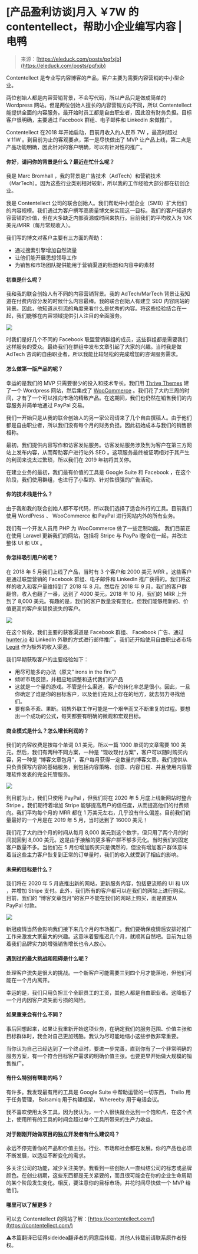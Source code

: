 <!--yml
category: 访谈
date: 2022-06-28 10:40:05
-->

# [产品盈利访谈]月入 ￥7W 的contentellect，帮助小企业编写内容 | 电鸭

> 来源：[https://eleduck.com/posts/pqfxjb](https://eleduck.com/posts/pqfxjb)

Contentellect 是专业写内容博客的产品，客户主要为需要内容营销的中小型企业。

两位创始人都是内容营销背景，不会写代码，所以产品只是做成简单的 Wordpress 网站。但是两位创始人擅长的内容营销方向不同，所以 Contentellect 能提供全面的内容服务。最开始时员工都是自由职业者，因此没有财务负担。目标客户很明确，主要通过 Facebook 群组、电子邮件和 LinkedIn 来做推广。

Contentellect 在2018 年开始启动，目前月收入约人民币 7W ，最高时超过 ￥11W 。到目前为止的客观要点，第一是尽快做出了 MVP 让产品上线，第二点是产品功能明确，因此针对的客户明确，可以有针对性的推广。

#### 你好，请问你的背景是什么？最近在忙什么呢？

我是 Marc Bromhall ，我的背景是广告技术（AdTech）和营销技术（MarTech）。因为这些行业类别相对较新，所以我的工作经验大部分都在初创企业。

我是 Contentellect 公司的联合创始人。我们帮助中小型企业（SMB）扩大他们的内容规模。我们通过为客户撰写高质量博文来实现这一目标。我们的客户知道内容营销的价值，但在大多缺乏内部资源或时间来执行。目前我们的平均收入为 10K 美元/MRR（每月常规收入）。

我们写的博文对客户主要有三方面的帮助：

*   通过搜索引擎增加自然流量
*   让他们能开展思想领导工作
*   为销售和市场团队提供能用于营销渠道的标题和内容中的素材

#### 初衷是什么呢？

我和我的联合创始人有不同的内容营销背景。我的 AdTech/MarTech 背景让我知道在付费内容分发的时候什么内容最棒。我的联合创始人有建立 SEO 内容网站的背景。因此，他知道从引流的角度来看什么是优秀的内容。将这些经验结合在一起，我们能够在内容领域提供引人注目的全面服务。

[![](img/6696b3cbc81bd426e47d58db8e4794e4.png)](https://images.xiaozhuanlan.com/photo/2020/d5c9135606f035aec9378dc18eab62e5.png)

时我们是好几个不同的 Facebook 联盟营销群组的成员，这些群组都是需要我们这样服务的受众。最终我们在群组中发布文章引起了大家的兴趣。当时我是做 AdTech 咨询的自由职业者，所以我能比较轻松的完成增加的咨询服务需求。

#### 怎么做第一版产品的呢？

幸运的是我们的 MVP 只需要很少的投入和技术专长。我们用 [Thrive Themes](https://thrivethemes.com/) 建了一个 Wordpress 网站，然后集成了 [WooCommerce](https://woocommerce.com/) 。我们花了大约三周的时间，才有了一个可以推向市场的精致产品。在这期间，我们也仍然在销售我们的内容服务并简单地通过 PayPal 交易。

我们一开始只是从我的联合创始人的另一家公司请来了几个自由撰稿人。由于他们都是自由职业者，所以我们没有每个月的财务负担。因此初始成本与我们的销售额相称。

最初，我们提供内容写作和访客发帖服务。访客发帖服务涉及到为客户在第三方网站上发布内容，从而帮助客户进行站外 SEO 。这项服务最终被证明相对于其产生的利润来说太过繁琐，所以我们在 2019 年初将其关停。

在建立业务的最初，我们最有价值的工具是 Google Suite 和 Facebook ，在这个阶段，我们使用群组，也进行了小型的、针对性很强的广告活动。

#### 你的技术栈是什么？

由于我和我的联合创始人都不写代码，所以我们选择了适合外行的工具。目前我们使用 WordPress 、 WooCommerce 和 PayPal 进行网站内外的所有业务。

我们有一个开发人员用 PHP 为 WooCommerce 做了一些定制功能。 我们目前正在使用 Laravel 更新我们的网站，包括将 Stripe 与 PayPa l整合在一起，并改进整体 UI 和 UX 。

#### 你怎样吸引用户的呢？

在 2018 年 5 月我们上线了产品，当时有 3 个客户和 2000 美元 MRR 。这些客户是通过联盟营销的 Facebook 群组、电子邮件和 LinkedIn 推广获得的。我们将这样的收入和客户量维持到了 2018 年 8 月。然后在 2018 年 9 月，我们的客户群翻倍，收入也翻了一番，达到了 4000 美元。2018 年 10 月，我们的 MRR 上升到了 8,000 美元。有趣的是，我们的客户数量没有变化，但我们能够用新的、价值更高的客户来替换流失的客户。

[![](img/7d522250657e69471ae0babff7f4a078.png)](https://images.xiaozhuanlan.com/photo/2020/f921904f544563fab52c582a194b6c4a.jpg)

在这个阶段，我们主要的获客渠道是 Facebook 群组、 Facebook 广告、通过 [hunter.io](https://hunter.io/) 和 LinkedIn 外联的方式进行邮件推广。我们还开始使用自由职业者市场 [Legiit](https://www.legiit.com/) 作为额外的收入渠道。

我们早期获取客户的主要经验如下：

*   用尽可能多的办法（原文“ irons in the fire”）
*   倾听市场反馈，并相应地调整和迭代我们的产品
*   这就是一个量的游戏。不管是什么渠道，客户的转化率总是很小。因此，一旦你确定了谁是你的目标客户，以及他们在网上存在的地方，就去努力寻找他们。
*   要有条不紊、果断。销售外联工作可能是一个艰辛而又不断重复的过程。要想出一个成功的公式，每天都要有明确的微观和宏观目标。

#### 商业模式是什么？怎么增长利润的？

我们的内容收费是按每个单词 0.1 美元，所以一篇 1000 单词的文章需要 100 美元。然后，我们有两种不同方案，一种是 "现收现付方案"，客户可以随时购买内容，另一种是 “博客文章包月”，客户每月获得一定数量的博客文章。我们提供从只负责撰写内容的基础服务，到包括内容策略、创意、内容日程、并且使用内容管理软件发表的完全托管服务。

[![](img/e75f7a5cc3150123936193e7b62cdcec.png)](https://images.xiaozhuanlan.com/photo/2020/a9b32dc8afad3f97dbf52d04481950ac.png)

到目前为止，我们只使用 PayPal ，但我们将在 2020 年 5 月底上线新网站时整合 Stripe 。我们期待着增加 Stripe 能够提高用户的信任度，从而提高他们的付费倾向。我们平均每个月的 MRR 都在 1 万美元左右，几乎没有什么偏差。目前我们销量最好的一个月是在 2019 年 5 月，当时达到了 16000 美元！

我们花了大约四个月的时间从每月 8,000 美元到这个数字，但只用了两个月的时间就回到 8,000 美元。这是由于接触的更多客户群不够多元化。当时我们的固定客户数量不多。当他们在 5 月份增加购买只是偶然的，但没有增加客户群体意味着当这些主力客户恢复到正常的订单量时，我们的收入就受到了相应的影响。

#### 未来的目标是什么？

我们将在 2020 年 5 月底推出新的网站，更新服务内容，包括更流畅的 UI 和 UX ，并增加 Stripe 支付。此外，我们所有的客户都可以在我们的网站上进行购买。目前，我们的 “博客文章包月”的客户不能在我们的网站上购买，而是直接从 PayPal 付款。

[![](img/38a319b3290c6868dd325cd25459bba5.png)](https://images.xiaozhuanlan.com/photo/2020/6a02849957e83d86efa53f75da24897b.png)

新冠疫情当然会影响我们接下来几个月的市场推广。我们要确保疫情后安排好推广工作来激发大家最大的兴趣。这意味着要推迟几个月，就顺其自然吧。目前为止随着我们品牌实力的增强销售增长也令人放心。

#### 遇到过的最大挑战和阻碍是什么呢？

处理客户流失是很大的挑战。一个新客户可能需要三到四个月才能落地，但他们可能在一个月内离开。

幸运的是，我们只用负担三个全职员工的工资，其他人都是自由职业者。这降低了一个月内因客户流失而亏损的风险。

#### 如果重来会有什么不同？

事后回想起来，如果让我重新开始这项业务，在确定我们的服务范围、价值主张和目标群体时，我会对自己更加残酷。我认为尽可能地缩小这些参数非常重要。

当你认为自己已经达到了一个终点时，要进一步完善，直到你有了一个非常明确的服务方案，有一个符合目标客户需求的明确价值主张。也要更早开始做大规模的销售推广。

#### 有什么特别有帮助的吗？

有许多。我发现最有用的工具是 Google Suite 中帮助运营的一切东西， Trello 用于任务管理， Balsamiq 用于构建框架， Whereeby 用于电话会议。

我不喜欢使用太多工具，因为我认为，一个人很快就会达到一个饱和点，在这个点上，使用所有的工具的时间会超过单个工具所带来的生产力收益。

#### 对于刚刚开始做项目的独立开发者有什么建议吗？

永远不停完善你的产品和价值主张。行业、市场和社会都在发展。你的产品也必须不断发展，以适应不断变化的需求。

多关注公司的功能，减少关注美学。我看到一些创始人一直纠结公司的标志或品牌颜色。在创业初期，这些东西都是无关紧要的，而且很可能会在你的企业生命周期的某个阶段发生变化。相反，要注意你的目标市场，并花时间尽快做一个 MVP 给他们。

#### 哪里可以了解更多？

可以去 Contentellect 的网站了解：[https://contentellect.com/](https://contentellect.com/)

⚠️本篇翻译已征得sideidea翻译者的同意后转载，其他人转载前请联系原作者授权。
